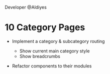 Developer @Aldiyes

# 10 Category Pages

- Implement a category & subcategory routing

  - Show current main category style
  - Show breadcrumbs

- Refactor components to their modules
